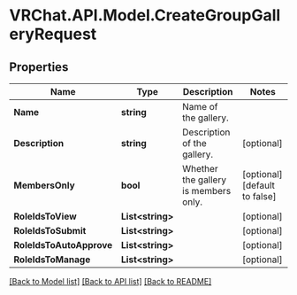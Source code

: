 # VRChat.API.Model.CreateGroupGalleryRequest

## Properties

Name | Type | Description | Notes
------------ | ------------- | ------------- | -------------
**Name** | **string** | Name of the gallery. | 
**Description** | **string** | Description of the gallery. | [optional] 
**MembersOnly** | **bool** | Whether the gallery is members only. | [optional] [default to false]
**RoleIdsToView** | **List&lt;string&gt;** |  | [optional] 
**RoleIdsToSubmit** | **List&lt;string&gt;** |  | [optional] 
**RoleIdsToAutoApprove** | **List&lt;string&gt;** |  | [optional] 
**RoleIdsToManage** | **List&lt;string&gt;** |  | [optional] 

[[Back to Model list]](../README.md#documentation-for-models) [[Back to API list]](../README.md#documentation-for-api-endpoints) [[Back to README]](../README.md)

